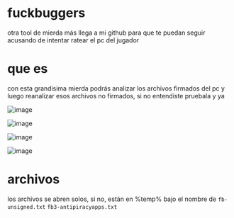 # fuckbuggers
otra tool de mierda más llega a mi github para que te puedan seguir acusando de intentar ratear el pc del jugador

# que es
con esta grandisima mierda podrás analizar los archivos firmados del pc y luego reanalizar esos archivos no firmados, si no entendiste pruebala y ya


![image](https://github.com/nay-cat/fuckbuggers/assets/63517637/0731f6d1-6878-471b-918a-d00459b0bdf3)

![image](https://github.com/nay-cat/fuckbuggers/assets/63517637/b5176287-2740-437f-a516-f031d10f39f8)

![image](https://github.com/nay-cat/fuckbuggers/assets/63517637/fa2ad869-8c62-46ef-a170-9a5d3958db55)

![image](https://github.com/nay-cat/fuckbuggers/assets/63517637/b3646fe9-b2f6-4396-a226-fd21c5544ff0)

# archivos
los archivos se abren solos, si no, están en %temp% bajo el nombre de
`fb-unsigned.txt`
`fb3-antipiracyapps.txt`
